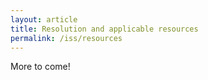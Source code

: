 ```yaml
---
layout: article
title: Resolution and applicable resources
permalink: /iss/resources
---
```


More to come!